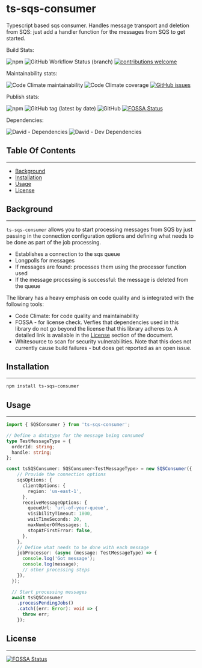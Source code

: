 # ts-sqs-consumer

Typescript based sqs consumer. Handles message transport and deletion from SQS: just add a handler function for the messages from SQS to get started.

Build Stats:

![npm](https://img.shields.io/npm/dm/ts-sqs-consumer)
![GitHub Workflow Status (branch)](https://github.com/sshivananda/ts-sqs-consumer/workflows/Node.js%20CI/badge.svg?event=push)
[![contributions welcome](https://img.shields.io/badge/contributions-welcome-brightgreen.svg)](https://github.com/sshivananda/ts-sqs-consumer/issues)

Maintainability stats:

![Code Climate maintainability](https://img.shields.io/codeclimate/maintainability-percentage/sshivananda/ts-sqs-consumer)
![Code Climate coverage](https://img.shields.io/codeclimate/coverage/sshivananda/ts-sqs-consumer)
[![GitHub issues](https://img.shields.io/github/issues/sshivananda/ts-sqs-consumer?label=OPEN%20ISSUES)](https://github.com/sshivananda/ts-sqs-consumer/issues)

Publish stats:

![npm](https://img.shields.io/npm/v/ts-sqs-consumer)
![GitHub tag (latest by date)](https://img.shields.io/github/v/tag/sshivananda/ts-sqs-consumer?label=GIT%20TAG)
![GitHub](https://img.shields.io/github/license/sshivananda/ts-sqs-consumer)
[![FOSSA Status](https://app.fossa.io/api/projects/git%2Bgithub.com%2Fsshivananda%2Fts-sqs-consumer.svg?type=shield)](https://app.fossa.io/projects/git%2Bgithub.com%2Fsshivananda%2Fts-sqs-consumer?ref=badge_shield)

Dependencies:

![David - Dependencies](https://img.shields.io/david/sshivananda/ts-sqs-consumer)
![David - Dev Dependencies](https://img.shields.io/david/dev/sshivananda/ts-sqs-consumer?color=green)

## Table Of Contents

---

- [Background](#background)
- [Installation](#installation)
- [Usage](#usage)
- [License](#license)

## Background

---
`ts-sqs-consumer` allows you to start processing messages from SQS by just passing in the connection configuration options and defining what needs to be done as part of the job processing.

- Establishes a connection to the sqs queue
- Longpolls for messages
- If messages are found: processes them using the processor function used
- If the message processing is successful: the message is deleted from the queue

The library has a heavy emphasis on code quality and is integrated with the following tools:

- Code Climate: for code quality and maintainability
- FOSSA - for license check. Verfies that dependencies used in this library do not go beyond the license that this library adheres to. A detailed link is available in the [License](##License) section of the document.
- Whitesource to scan for security vulnerabilities. Note that this does not currently cause build failures - but does get reported as an open issue.

## Installation

---

```bash
npm install ts-sqs-consumer
```

## Usage

---

```ts
import { SQSConsumer } from 'ts-sqs-consumer';

// Define a datatype for the message being consumed
type TestMessageType = {
  orderId: string;
  handle: string;
};

const tsSQSConsumer: SQSConsumer<TestMessageType> = new SQSConsumer({
    // Provide the connection options
    sqsOptions: {
      clientOptions: {
        region: 'us-east-1',
      },
      receiveMessageOptions: {
        queueUrl: 'url-of-your-queue',
        visibilityTimeout: 1800,
        waitTimeSeconds: 20,
        maxNumberOfMessages: 1,
        stopAtFirstError: false,
      },
    },
    // Define what needs to be done with each message
    jobProcessor: (async (message: TestMessageType) => {
      console.log('Got message');
      console.log(message);
      // other processing steps
    }),
  });

  // Start processing messages
  await tsSQSConsumer
    .processPendingJobs()
    .catch((err: Error): void => {
      throw err;
    });
```

## License

---
[![FOSSA Status](https://app.fossa.io/api/projects/git%2Bgithub.com%2Fsshivananda%2Fts-sqs-consumer.svg?type=large)](https://app.fossa.io/projects/git%2Bgithub.com%2Fsshivananda%2Fts-sqs-consumer?ref=badge_large)
